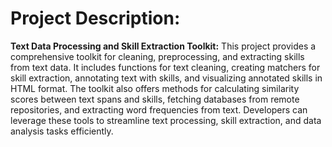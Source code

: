 # Project Description:
**Text Data Processing and Skill Extraction Toolkit:** This project provides a comprehensive toolkit for cleaning, preprocessing, and extracting skills from text data. It includes functions for text cleaning, creating matchers for skill extraction, annotating text with skills, and visualizing annotated skills in HTML format. The toolkit also offers methods for calculating similarity scores between text spans and skills, fetching databases from remote repositories, and extracting word frequencies from text. Developers can leverage these tools to streamline text processing, skill extraction, and data analysis tasks efficiently.
